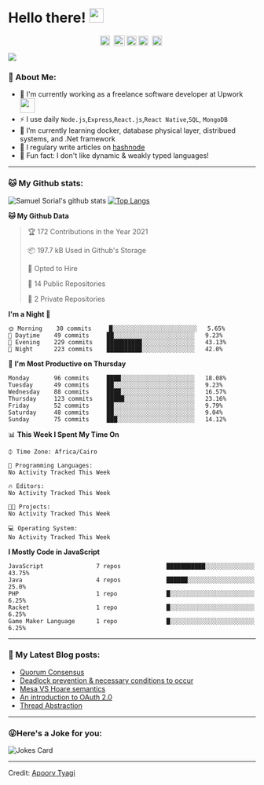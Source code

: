 # Hello there! <img src="https://github.com/TheDudeThatCode/TheDudeThatCode/blob/master/Assets/Hi.gif" width="29px">
<p align="center">
<a href="https://www.linkedin.com/in/samuel-sorial/" target="blank"><img align="center" src="https://cdn.jsdelivr.net/npm/simple-icons@3.0.1/icons/linkedin.svg" alt="samuel_linkedin" height="20" width="20" /></a>&nbsp;
<a href="https://stackoverflow.com/users/13089670/samuel-sorial"><img align="center" alt="Samuel Sorial stack over flow" width="22px" src="https://cdn.jsdelivr.net/npm/simple-icons@3.0.1/icons/stackoverflow.svg" /></a>
<a href="https://www.upwork.com/freelancers/~01a3762e1417e0fa35" target="blank"><img align="center" src="https://cdn.jsdelivr.net/npm/simple-icons@3.0.1/icons/upwork.svg" alt="samuel_sorial blog" height="20" width="20" /></a>
 <a href="https://twitter.com/samolaaaa" target="blank"><img align="center" src="https://cdn.jsdelivr.net/npm/simple-icons@3.0.1/icons/twitter.svg" alt="samuel_twitter" height="20" width="20" /></a>&nbsp;
<a href="https://twitter.com/samolaaaa" target="blank"><img align="center" src="https://cdn.jsdelivr.net/npm/simple-icons@3.0.1/icons/twitter.svg" alt="samuel_twitter" height="20" width="20" /></a>&nbsp;
</p>


![](https://camo.githubusercontent.com/992babdffd8c74a1502de375fbdf7e4d54773242/68747470733a2f2f6d656469612e67697068792e636f6d2f6d656469612f53576f536b4e36447854737a71494b4571762f67697068792e676966)

### 🤵 About Me:
- 🏦 I'm currently working as a freelance software developer at Upwork
      <img src="https://media.giphy.com/media/WUlplcMpOCEmTGBtBW/giphy.gif" width="30">
- ⚡ I use daily ```Node.js```,```Express```,```React.js```,```React Native```,```SQL```, ```MongoDB```
- 🌱 I’m currently learning docker, database physical layer, distribued systems, and .Net framework
- 📝 I regulary write articles on [hashnode](https://samuelsorial.tech/)
- 🤔 Fun fact: I don't like dynamic & weakly typed languages!

---
### 🐱 My Github stats:
![Samuel Sorial's github stats](https://github-readme-stats.vercel.app/api?username=samuel-sorial&show_icons=true&title_color=ffc857&icon_color=8ac926&text_color=daf7dc&bg_color=151515&hide=["stars"])
[![Top Langs](https://github-readme-stats.vercel.app/api/top-langs/?username=samuel-sorial&layout=compact&text_color=daf7dc&bg_color=151515)](https://github.com/anuraghazra/github-readme-stats)

<!--START_SECTION:waka-->
**🐱 My Github Data** 

> 🏆 172 Contributions in the Year 2021
 > 
> 📦 197.7 kB Used in Github's Storage 
 > 
> 💼 Opted to Hire
 > 
> 📜 14 Public Repositories 
 > 
> 🔑 2 Private Repositories  
 > 
**I'm a Night 🦉** 

```text
🌞 Morning    30 commits     █░░░░░░░░░░░░░░░░░░░░░░░░   5.65% 
🌆 Daytime    49 commits     ██░░░░░░░░░░░░░░░░░░░░░░░   9.23% 
🌃 Evening    229 commits    ██████████░░░░░░░░░░░░░░░   43.13% 
🌙 Night      223 commits    ██████████░░░░░░░░░░░░░░░   42.0%

```
📅 **I'm Most Productive on Thursday** 

```text
Monday       96 commits     ████░░░░░░░░░░░░░░░░░░░░░   18.08% 
Tuesday      49 commits     ██░░░░░░░░░░░░░░░░░░░░░░░   9.23% 
Wednesday    88 commits     ████░░░░░░░░░░░░░░░░░░░░░   16.57% 
Thursday     123 commits    █████░░░░░░░░░░░░░░░░░░░░   23.16% 
Friday       52 commits     ██░░░░░░░░░░░░░░░░░░░░░░░   9.79% 
Saturday     48 commits     ██░░░░░░░░░░░░░░░░░░░░░░░   9.04% 
Sunday       75 commits     ███░░░░░░░░░░░░░░░░░░░░░░   14.12%

```


📊 **This Week I Spent My Time On** 

```text
⌚︎ Time Zone: Africa/Cairo

💬 Programming Languages: 
No Activity Tracked This Week

🔥 Editors: 
No Activity Tracked This Week

🐱‍💻 Projects: 
No Activity Tracked This Week

💻 Operating System: 
No Activity Tracked This Week

```

**I Mostly Code in JavaScript** 

```text
JavaScript               7 repos             ███████████░░░░░░░░░░░░░░   43.75% 
Java                     4 repos             ██████░░░░░░░░░░░░░░░░░░░   25.0% 
PHP                      1 repo              █░░░░░░░░░░░░░░░░░░░░░░░░   6.25% 
Racket                   1 repo              █░░░░░░░░░░░░░░░░░░░░░░░░   6.25% 
Game Maker Language      1 repo              █░░░░░░░░░░░░░░░░░░░░░░░░   6.25%

```



<!--END_SECTION:waka-->

---

### 📕 My Latest Blog posts:
<!-- BLOG-POST-LIST:START -->
- [Quorum Consensus](https://samuelsorial.tech/quorum-consensus)
- [Deadlock prevention & necessary conditions to occur](https://samuelsorial.tech/deadlock-prevention-and-necessary-conditions-to-occur)
- [Mesa VS Hoare semantics](https://samuelsorial.tech/mesa-vs-hoare-semantics)
- [An introduction to OAuth 2.0](https://samuelsorial.tech/an-introduction-to-oauth-20)
- [Thread Abstraction](https://samuelsorial.tech/thread-abstraction)
<!-- BLOG-POST-LIST:END -->
---

### 😜Here's a Joke for you:
<img src="https://readme-jokes.vercel.app/api" alt="Jokes Card" />

----

Credit: [Apoorv Tyagi](https://github.com/ApoorvTyagi)

